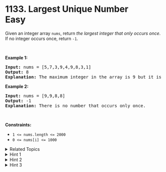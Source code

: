 
# 1133. Largest Unique Number<br> Easy

<p>Given an integer array <code>nums</code>, return <em>the largest integer that only occurs once</em>. If no integer occurs once, return <code>-1</code>.</p>

<p>&nbsp;</p>
<p><strong class="example">Example 1:</strong></p>

<pre>
<strong>Input:</strong> nums = [5,7,3,9,4,9,8,3,1]
<strong>Output:</strong> 8
<strong>Explanation:</strong> The maximum integer in the array is 9 but it is repeated. The number 8 occurs only once, so it is the answer.</pre>

<p><strong class="example">Example 2:</strong></p>

<pre>
<strong>Input:</strong> nums = [9,9,8,8]
<strong>Output:</strong> -1
<strong>Explanation:</strong> There is no number that occurs only once.
</pre>

<p>&nbsp;</p>
<p><strong>Constraints:</strong></p>

<ul>
	<li><code>1 &lt;= nums.length &lt;= 2000</code></li>
	<li><code>0 &lt;= nums[i] &lt;= 1000</code></li>
</ul>


<details>

<summary> Related Topics </summary>

-	`Array`
-	`Hash Table`
-	`Sorting`

</details>


<details>
<summary> Hint 1 </summary>
Find the number of occurrences of each value.
</details>

<details>
<summary> Hint 2 </summary>
Use an array or a hash table to do that.
</details>

<details>
<summary> Hint 3 </summary>
Look for the largest value with number of occurrences = 1.
</details>
